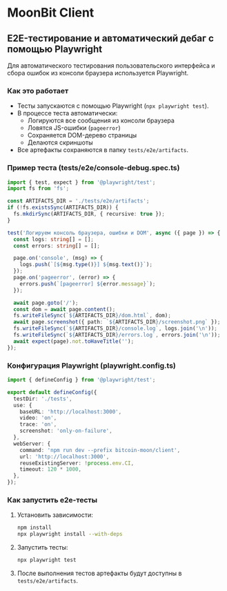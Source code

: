# MoonBit Client

## E2E-тестирование и автоматический дебаг с помощью Playwright

Для автоматического тестирования пользовательского интерфейса и сбора ошибок из консоли браузера используется Playwright.

### Как это работает

- Тесты запускаются с помощью Playwright (`npx playwright test`).
- В процессе теста автоматически:
  - Логируются все сообщения из консоли браузера
  - Ловятся JS-ошибки (`pageerror`)
  - Сохраняется DOM-дерево страницы
  - Делаются скриншоты
- Все артефакты сохраняются в папку `tests/e2e/artifacts`.

### Пример теста (tests/e2e/console-debug.spec.ts)

```ts
import { test, expect } from '@playwright/test';
import fs from 'fs';

const ARTIFACTS_DIR = './tests/e2e/artifacts';
if (!fs.existsSync(ARTIFACTS_DIR)) {
  fs.mkdirSync(ARTIFACTS_DIR, { recursive: true });
}

test('Логируем консоль браузера, ошибки и DOM', async ({ page }) => {
  const logs: string[] = [];
  const errors: string[] = [];

  page.on('console', (msg) => {
    logs.push(`[${msg.type()}] ${msg.text()}`);
  });
  page.on('pageerror', (error) => {
    errors.push(`[pageerror] ${error.message}`);
  });

  await page.goto('/');
  const dom = await page.content();
  fs.writeFileSync(`${ARTIFACTS_DIR}/dom.html`, dom);
  await page.screenshot({ path: `${ARTIFACTS_DIR}/screenshot.png` });
  fs.writeFileSync(`${ARTIFACTS_DIR}/console.log`, logs.join('\n'));
  fs.writeFileSync(`${ARTIFACTS_DIR}/errors.log`, errors.join('\n'));
  await expect(page).not.toHaveTitle('');
});
```

### Конфигурация Playwright (playwright.config.ts)

```ts
import { defineConfig } from '@playwright/test';

export default defineConfig({
  testDir: './tests',
  use: {
    baseURL: 'http://localhost:3000',
    video: 'on',
    trace: 'on',
    screenshot: 'only-on-failure',
  },
  webServer: {
    command: 'npm run dev --prefix bitcoin-moon/client',
    url: 'http://localhost:3000',
    reuseExistingServer: !process.env.CI,
    timeout: 120 * 1000,
  },
});
```

### Как запустить e2e-тесты

1. Установить зависимости:
   ```bash
   npm install
   npx playwright install --with-deps
   ```
2. Запустить тесты:
   ```bash
   npx playwright test
   ```
3. После выполнения тестов артефакты будут доступны в `tests/e2e/artifacts`.
